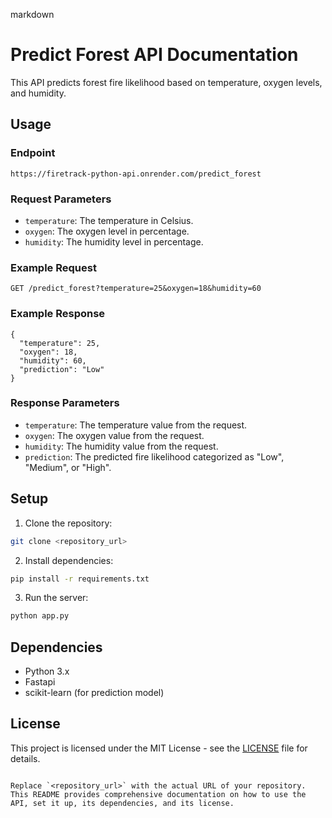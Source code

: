 markdown
# Predict Forest API Documentation

This API predicts forest fire likelihood based on temperature, oxygen levels, and humidity.

## Usage

### Endpoint

```
https://firetrack-python-api.onrender.com/predict_forest
```

### Request Parameters

- `temperature`: The temperature in Celsius.
- `oxygen`: The oxygen level in percentage.
- `humidity`: The humidity level in percentage.

### Example Request

```
GET /predict_forest?temperature=25&oxygen=18&humidity=60
```

### Example Response

```
{
  "temperature": 25,
  "oxygen": 18,
  "humidity": 60,
  "prediction": "Low"
}
```

### Response Parameters

- `temperature`: The temperature value from the request.
- `oxygen`: The oxygen value from the request.
- `humidity`: The humidity value from the request.
- `prediction`: The predicted fire likelihood categorized as "Low", "Medium", or "High".

## Setup

1. Clone the repository:

```bash
git clone <repository_url>
```

2. Install dependencies:

```bash
pip install -r requirements.txt
```

3. Run the server:

```bash
python app.py
```

## Dependencies

- Python 3.x
- Fastapi
- scikit-learn (for prediction model)

## License

This project is licensed under the MIT License - see the [LICENSE](LICENSE) file for details.
```

Replace `<repository_url>` with the actual URL of your repository. This README provides comprehensive documentation on how to use the API, set it up, its dependencies, and its license.
